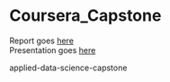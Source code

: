 # Coursera_Capstone

Report goes [here](https://docs.google.com/document/d/1LCYiROOXdjbVHc9XHKuk8m24MvnyOheEkSGRGWt16Z0/edit?usp=sharing)  
Presentation goes [here](https://docs.google.com/presentation/d/1C6VIbnjQkxsnRac-Dt86l7FvEzapfmXNrd_qG28sIas/edit?usp=sharing)

applied-data-science-capstone
